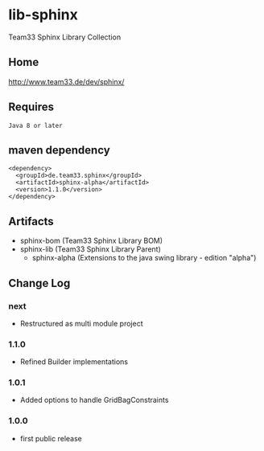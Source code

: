 # lib-sphinx

Team33 Sphinx Library Collection

## Home

http://www.team33.de/dev/sphinx/

## Requires

    Java 8 or later

## maven dependency

    <dependency>
      <groupId>de.team33.sphinx</groupId>
      <artifactId>sphinx-alpha</artifactId>
      <version>1.1.0</version>
    </dependency>

## Artifacts

* sphinx-bom (Team33 Sphinx Library BOM)
* sphinx-lib (Team33 Sphinx Library Parent)
  * sphinx-alpha (Extensions to the java swing library - edition "alpha")

## Change Log

### next

* Restructured as multi module project 

### 1.1.0

* Refined Builder implementations

### 1.0.1

* Added options to handle GridBagConstraints

### 1.0.0

* first public release

